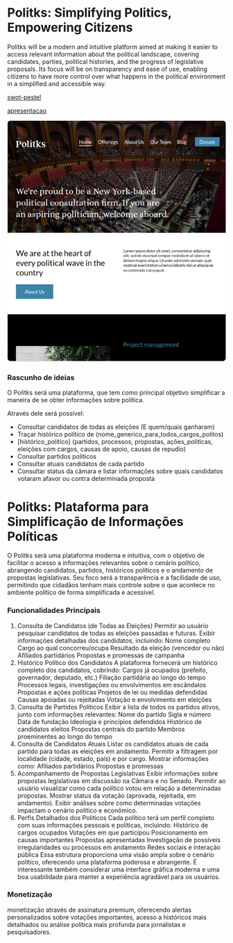 # Politks:  Simplifying Politics, Empowering Citizens
Politks will be a modern and intuitive platform aimed at making it easier to access relevant information about the
political landscape, covering candidates, parties, political histories, and the progress of legislative proposals. Its
focus will be on transparency and ease of use, enabling citizens to have more control over what happens in the political
environment in a simplified and accessible way.

[swot-pestel](https://venturusai.com/business/20oPTP-politks)

[apresentacao](https://gamma.app/docs/Politks-Plataforma-para-Simplificacao-de-Informacoes-Politicas-8etlxcftefa7m1p)

![website](./files/politks-web-site.png)

### Rascunho de ideias

O Politks será uma plataforma, que tem como principal objetivo simplificar a maneira de se obter informações sobre
politica.

Através dele será possível:

- Consultar candidatos de todas as eleições (E quem/quais ganharam)
- Traçar histórico político de (nome_generico_para_todos_cargos_politos)
- [histórico_politico] (partidos, processos, propostas, ações_políticas, eleições com cargos, causas de apoio, causas de
  repudio)
- Consultar partidos politicos
- Consultar atuais candidatos de cada partido
- Consultar status da câmara e listar informações sobre quais candidatos votaram afavor ou contra determinada proposta

# Politks: Plataforma para Simplificação de Informações Políticas

O Politks será uma plataforma moderna e intuitiva, com o objetivo de facilitar o acesso a informações relevantes sobre o
cenário político, abrangendo candidatos, partidos, históricos políticos e o andamento de propostas legislativas. Seu
foco será a transparência e a facilidade de uso, permitindo que cidadãos tenham mais controle sobre o que acontece no
ambiente político de forma simplificada e acessível.

### Funcionalidades Principais

1. Consulta de Candidatos (de Todas as Eleições)
   Permitir ao usuário pesquisar candidatos de todas as eleições passadas e futuras.
   Exibir informações detalhadas dos candidatos, incluindo:
   Nome completo
   Cargo ao qual concorreu/ocupa
   Resultado da eleição (vencedor ou não)
   Afiliados partidários
   Propostas e promessas de campanha
2. Histórico Político dos Candidatos
   A plataforma fornecerá um histórico completo dos candidatos, cobrindo:
   Cargos já ocupados (prefeito, governador, deputado, etc.)
   Filiação partidária ao longo do tempo
   Processos legais, investigações ou envolvimentos em escândalos
   Propostas e ações políticas
   Projetos de lei ou medidas defendidas
   Causas apoiadas ou rejeitadas
   Votação e envolvimento em eleições
3. Consulta de Partidos Políticos
   Exibir a lista de todos os partidos ativos, junto com informações relevantes:
   Nome do partido
   Sigla e número
   Data de fundação
   Ideologia e princípios defendidos
   Histórico de candidatos eleitos
   Propostas centrais do partido
   Membros proeminentes ao longo do tempo
4. Consulta de Candidatos Atuais
   Listar os candidatos atuais de cada partido para todas as eleições em andamento.
   Permitir a filtragem por localidade (cidade, estado, país) e por cargo.
   Mostrar informações como:
   Afiliados partidários
   Propostas e promessas
5. Acompanhamento de Propostas Legislativas
   Exibir informações sobre propostas legislativas em discussão na Câmara e no Senado.
   Permitir ao usuário visualizar como cada político votou em relação a determinadas propostas.
   Mostrar status da votação (aprovada, rejeitada, em andamento).
   Exibir análises sobre como determinadas votações impactam o cenário político e econômico.
6. Perfis Detalhados dos Políticos
   Cada político terá um perfil completo com suas informações pessoais e políticas, incluindo:
   Histórico de cargos ocupados
   Votações em que participou
   Posicionamento em causas importantes
   Propostas apresentadas
   Investigação de possíveis irregularidades ou processos em andamento
   Redes sociais e interação pública
   Essa estrutura proporciona uma visão ampla sobre o cenário político, oferecendo uma plataforma poderosa e abrangente.
   É interessante também considerar uma interface gráfica moderna e uma boa usabilidade para manter a experiência
   agradável para os usuários.

### Monetização

monetização através de assinatura premium, oferecendo alertas personalizados sobre votações
importantes, acesso a históricos mais detalhados ou análise política mais profunda para jornalistas e pesquisadores.